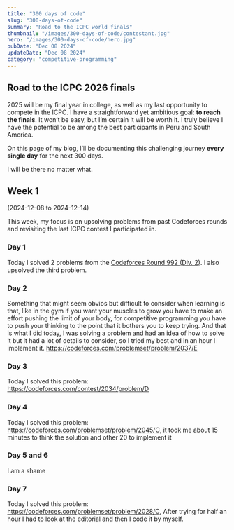```yaml
---
title: "300 days of code"
slug: "300-days-of-code"
summary: "Road to the ICPC world finals"
thumbnail: "/images/300-days-of-code/contestant.jpg"
hero: "/images/300-days-of-code/hero.jpg"
pubDate: "Dec 08 2024"
updateDate: "Dec 08 2024"
category: "competitive-programming"
---
```


## Road to the ICPC 2026 finals
2025 will be my final year in college, as well as my last opportunity to compete in the ICPC. I have a straightforward yet ambitious goal: **to reach the finals**. It won’t be easy, but I’m certain it will be worth it. I truly believe I have the potential to be among the best participants in Peru and South America.

On this page of my blog, I’ll be documenting this challenging journey **every single day** for the next 300 days.

I will be there no matter what.

## Week 1 
(2024-12-08 to 2024-12-14)

This week, my focus is on upsolving problems from past Codeforces rounds and revisiting the last ICPC contest I participated in.

### Day 1
Today I solved 2 problems from the [Codeforces Round 992 (Div. 2)](https://codeforces.com/contests/2040). I also upsolved the third problem.

### Day 2
Something that might seem obvios but difficult to consider when learning is that, like in the gym if you want your muscles to grow you have to make an effort pushing the limit of your body, for competitive programming you have to push your thinking to the point that it bothers you to keep trying. And that is what I did today, I was solving a problem and had an idea of how to solve it but it had a lot of details to consider, so I tried my best and in an hour I implement it. https://codeforces.com/problemset/problem/2037/E

### Day 3
Today I solved this problem: https://codeforces.com/contest/2034/problem/D

### Day 4
Today I solved this problem: https://codeforces.com/problemset/problem/2045/C, it took me about 15 minutes to think the solution and other 20 to implement it

### Day 5 and 6
I am a shame

### Day 7
Today I solved this problem: https://codeforces.com/problemset/problem/2028/C, After trying for half an hour I had to look at the editorial and then I code it by myself.
